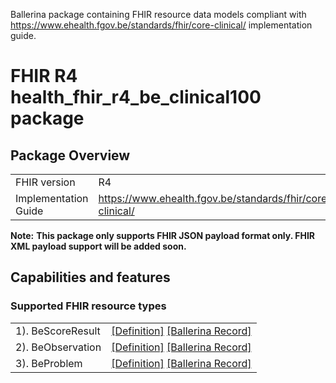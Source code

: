 Ballerina package containing FHIR resource data models
compliant with https://www.ehealth.fgov.be/standards/fhir/core-clinical/ implementation guide.

# FHIR R4 health_fhir_r4_be_clinical100 package

## Package Overview

|                      |                      |
|----------------------|----------------------|
| FHIR version         | R4                   |
| Implementation Guide | https://www.ehealth.fgov.be/standards/fhir/core-clinical/               |


**Note:**
**This package only supports FHIR JSON payload format only. FHIR XML payload support will be added soon.**

## Capabilities and features

### Supported FHIR resource types

|                  |                                             |
|------------------|---------------------------------------------|
| 1). BeScoreResult | [[Definition]][s1] [[Ballerina Record]][m1] |
| 2). BeObservation | [[Definition]][s2] [[Ballerina Record]][m2] |
| 3). BeProblem | [[Definition]][s3] [[Ballerina Record]][m3] |

[m1]: https://lib.ballerina.io/ballerinax/health.fhir.r4.be.clinical100/1.0.0#BeScoreResult
[m2]: https://lib.ballerina.io/ballerinax/health.fhir.r4.be.clinical100/1.0.0#BeObservation
[m3]: https://lib.ballerina.io/ballerinax/health.fhir.r4.be.clinical100/1.0.0#BeProblem

[s1]: https://www.ehealth.fgov.be/standards/fhir/core-clinical/StructureDefinition/be-scoreresult
[s2]: https://www.ehealth.fgov.be/standards/fhir/core-clinical/StructureDefinition/be-observation
[s3]: https://www.ehealth.fgov.be/standards/fhir/core-clinical/StructureDefinition/be-problem
